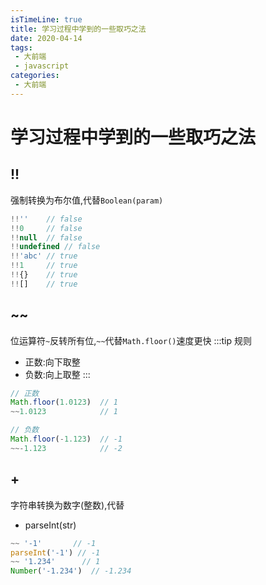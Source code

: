```yaml
---
isTimeLine: true
title: 学习过程中学到的一些取巧之法
date: 2020-04-14
tags:
 - 大前端
 - javascript
categories:
 - 大前端
---
```

# 学习过程中学到的一些取巧之法

## !!
强制转换为布尔值,代替``Boolean(param)``
```js
!!''    // false
!!0     // false
!!null  // false
!!undefined // false
!!'abc' // true
!!1     // true
!!{}    // true
!![]    // true
```

## ~~
位运算符``~``反转所有位,``~~``代替``Math.floor()``速度更快
:::tip 规则
* 正数:向下取整
* 负数:向上取整
:::
```js
// 正数
Math.floor(1.0123)  // 1
~~1.0123            // 1

// 负数
Math.floor(-1.123)  // -1
~~-1.123            // -2
```

## +
字符串转换为数字(整数),代替
* parseInt(str)
```js
~~ '-1'       // -1
parseInt('-1') // -1
~~ '1.234'      // 1
Number('-1.234')  // -1.234
```

